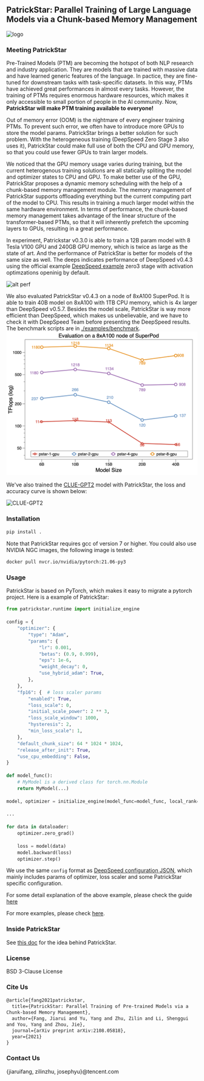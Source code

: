 ## PatrickStar: Parallel Training of Large Language Models via a Chunk-based Memory Management

![logo](./logo.png)

### Meeting PatrickStar
Pre-Trained Models (PTM) are becoming the hotspot of both NLP research and industry application. They are models that are trained with massive data and have learned generic features of the language. In pactice, they are fine-tuned for downstream tasks with task-specific datasets. In this way, PTMs have achieved great performances in almost every tasks. However, the training of PTMs requires enormous hardware resources, which makes it only accessible to small portion of people in the AI community. Now, **PatrickStar will make PTM training available to everyone!**

Out of memory error (OOM) is the nightmare of every engineer training PTMs. To prevent such error, we often have to introduce more GPUs to store the model params. PatrickStar brings a better solution for such problem. With the heterogeneous training (DeepSpeed Zero Stage 3 also uses it), PatrickStar could make full use of both the CPU and GPU memory, so that you could use fewer GPUs to train larger models.

We noticed that the GPU memory usage varies during training, but the current heterogenous training solutions are all statically spliting the model and optimizer states to CPU and GPU. To make better use of the GPU, PatrickStar proposes a dynamic memory scheduling with the help of a chunk-based memory management module. The memory management of PatrickStar supports offloading everything but the current computing part of the model to CPU. This results in training a much larger model within the same hardware environment. In terms of performance, the chunk-based memory management takes advantage of the linear structure of the transformer-based PTMs, so that it will inherently prefetch the upcoming layers to GPUs, resulting in a great performance.

In experiment, Patrickstar v0.3.0 is able to train a 12B param model with 8 Tesla V100 GPU and 240GB GPU memory, which is twice as large as the state of art. And the performance of PatrickStar is better for models of the same size as well. The deeps indicates performance of DeepSpeed v0.4.3 using the official example [DeepSpeed example](https://github.com/microsoft/DeepSpeedExamples/blob/master/Megatron-LM-v1.1.5-ZeRO3/examples/ds_pretrain_gpt2-zero3.sh) zero3 stage with activation optimzations openinig by default.

![alt perf](./doc/mgpu_scalability.png "performance testing result")

We also evaluated PatrickStar v0.4.3 on a node of 8xA100 SuperPod. It is able to train 40B model on 8xA100 with 1TB CPU memory, which is 4x larger than DeepSpeed v0.5.7. Besides the model scale, PatrickStar is way more efficient than DeepSpeed, which makes us unbelievable, and we have to check it with DeepSpeed Team before presenting the DeepSpeed results. The benchmark scripts are in [./examples/benchmark](here).
![alt perf](./doc/mgpu_perf_a100.png "performance testing result on SuperNode")


We've also trained the [CLUE-GPT2](https://huggingface.co/uer/gpt2-chinese-cluecorpussmall) model with PatrickStar, the loss and accuracy curve is shown below:

![CLUE-GPT2](./doc/clue-gpt2-loss-n-acc.png)

### Installation
```bash
pip install .
```

Note that PatrickStar requires gcc of version 7 or higher. You could also use NVIDIA NGC images, the following image is tested:

```bash
docker pull nvcr.io/nvidia/pytorch:21.06-py3
```

### Usage
PatrickStar is based on PyTorch, which makes it easy to migrate a pytorch project. Here is a example of PatrickStar:

```python
from patrickstar.runtime import initialize_engine

config = {
    "optimizer": {
        "type": "Adam",
        "params": {
            "lr": 0.001,
            "betas": (0.9, 0.999),
            "eps": 1e-6,
            "weight_decay": 0,
            "use_hybrid_adam": True,
        },
    },
    "fp16": {  # loss scaler params
        "enabled": True,
        "loss_scale": 0,
        "initial_scale_power": 2 ** 3,
        "loss_scale_window": 1000,
        "hysteresis": 2,
        "min_loss_scale": 1,
    },
    "default_chunk_size": 64 * 1024 * 1024,
    "release_after_init": True,
    "use_cpu_embedding": False,
}

def model_func():
    # MyModel is a derived class for torch.nn.Module
    return MyModel(...)

model, optimizer = initialize_engine(model_func=model_func, local_rank=0, config=config)

...

for data in dataloader:
    optimizer.zero_grad()

    loss = model(data)
    model.backward(loss)
    optimizer.step()
```

We use the same `config` format as [DeepSpeed configuration JSON](https://www.deepspeed.ai/docs/config-json/#optimizer-parameters), which mainly includes params of optimizer, loss scaler and some PatrickStar specific configuration.

For some detail explanation of the above example, please check the guide [here](./GUIDE.md)

For more examples, please check [here](./examples).

### Inside PatrickStar

See [this doc](./INSIDE.md) for the idea behind PatrickStar.

### License
BSD 3-Clause License

### Cite Us
```
@article{fang2021patrickstar,
  title={PatrickStar: Parallel Training of Pre-trained Models via a Chunk-based Memory Management},
  author={Fang, Jiarui and Yu, Yang and Zhu, Zilin and Li, Shenggui and You, Yang and Zhou, Jie},
  journal={arXiv preprint arXiv:2108.05818},
  year={2021}
}
```

### Contact Us
{jiaruifang, zilinzhu, josephyu}@tencent.com
